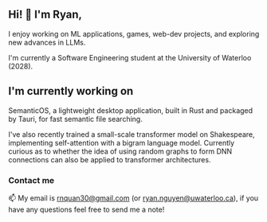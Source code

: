 ## Hi! 👋 I'm Ryan,
I enjoy working on ML applications, games, web-dev projects, and exploring new advances in LLMs. 

I'm currently a Software Engineering student at the University of Waterloo (2028). 

## I'm currently working on 

SemanticOS, a lightweight desktop application, built in Rust and packaged by Tauri, for fast semantic file searching. 

I've also recently trained a small-scale transformer model on Shakespeare, implementing self-attention with a bigram language model. Currently curious as to whether the idea of using random graphs to form DNN connections can also be applied to transformer architectures. 


### Contact me

📫 My email is [rnquan30@gmail.com](mailto:rnquan30@gmail.com) (or [ryan.nguyen@uwaterloo.ca](mailto:ryan.nguyen@uwaterloo.ca)), if you have any questions feel free to send me a note!

